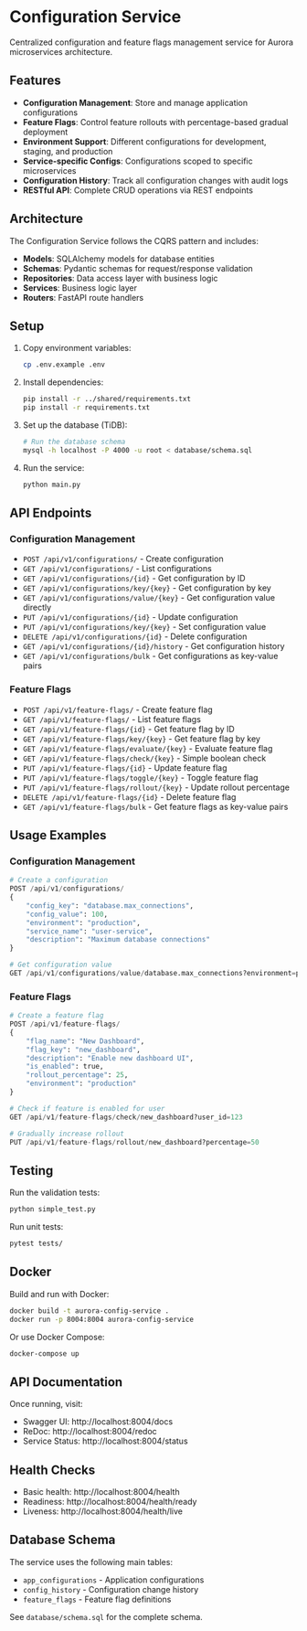 # Configuration Service

Centralized configuration and feature flags management service for Aurora microservices architecture.

## Features

- **Configuration Management**: Store and manage application configurations
- **Feature Flags**: Control feature rollouts with percentage-based gradual deployment
- **Environment Support**: Different configurations for development, staging, and production
- **Service-specific Configs**: Configurations scoped to specific microservices
- **Configuration History**: Track all configuration changes with audit logs
- **RESTful API**: Complete CRUD operations via REST endpoints

## Architecture

The Configuration Service follows the CQRS pattern and includes:

- **Models**: SQLAlchemy models for database entities
- **Schemas**: Pydantic schemas for request/response validation
- **Repositories**: Data access layer with business logic
- **Services**: Business logic layer
- **Routers**: FastAPI route handlers

## Setup

1. Copy environment variables:
   ```bash
   cp .env.example .env
   ```

2. Install dependencies:
   ```bash
   pip install -r ../shared/requirements.txt
   pip install -r requirements.txt
   ```

3. Set up the database (TiDB):
   ```bash
   # Run the database schema
   mysql -h localhost -P 4000 -u root < database/schema.sql
   ```

4. Run the service:
   ```bash
   python main.py
   ```

## API Endpoints

### Configuration Management

- `POST /api/v1/configurations/` - Create configuration
- `GET /api/v1/configurations/` - List configurations
- `GET /api/v1/configurations/{id}` - Get configuration by ID
- `GET /api/v1/configurations/key/{key}` - Get configuration by key
- `GET /api/v1/configurations/value/{key}` - Get configuration value directly
- `PUT /api/v1/configurations/{id}` - Update configuration
- `PUT /api/v1/configurations/key/{key}` - Set configuration value
- `DELETE /api/v1/configurations/{id}` - Delete configuration
- `GET /api/v1/configurations/{id}/history` - Get configuration history
- `GET /api/v1/configurations/bulk` - Get configurations as key-value pairs

### Feature Flags

- `POST /api/v1/feature-flags/` - Create feature flag
- `GET /api/v1/feature-flags/` - List feature flags
- `GET /api/v1/feature-flags/{id}` - Get feature flag by ID
- `GET /api/v1/feature-flags/key/{key}` - Get feature flag by key
- `GET /api/v1/feature-flags/evaluate/{key}` - Evaluate feature flag
- `GET /api/v1/feature-flags/check/{key}` - Simple boolean check
- `PUT /api/v1/feature-flags/{id}` - Update feature flag
- `PUT /api/v1/feature-flags/toggle/{key}` - Toggle feature flag
- `PUT /api/v1/feature-flags/rollout/{key}` - Update rollout percentage
- `DELETE /api/v1/feature-flags/{id}` - Delete feature flag
- `GET /api/v1/feature-flags/bulk` - Get feature flags as key-value pairs

## Usage Examples

### Configuration Management

```python
# Create a configuration
POST /api/v1/configurations/
{
    "config_key": "database.max_connections",
    "config_value": 100,
    "environment": "production",
    "service_name": "user-service",
    "description": "Maximum database connections"
}

# Get configuration value
GET /api/v1/configurations/value/database.max_connections?environment=production&service_name=user-service
```

### Feature Flags

```python
# Create a feature flag
POST /api/v1/feature-flags/
{
    "flag_name": "New Dashboard",
    "flag_key": "new_dashboard",
    "description": "Enable new dashboard UI",
    "is_enabled": true,
    "rollout_percentage": 25,
    "environment": "production"
}

# Check if feature is enabled for user
GET /api/v1/feature-flags/check/new_dashboard?user_id=123

# Gradually increase rollout
PUT /api/v1/feature-flags/rollout/new_dashboard?percentage=50
```

## Testing

Run the validation tests:
```bash
python simple_test.py
```

Run unit tests:
```bash
pytest tests/
```

## Docker

Build and run with Docker:

```bash
docker build -t aurora-config-service .
docker run -p 8004:8004 aurora-config-service
```

Or use Docker Compose:

```bash
docker-compose up
```

## API Documentation

Once running, visit:
- Swagger UI: http://localhost:8004/docs
- ReDoc: http://localhost:8004/redoc
- Service Status: http://localhost:8004/status

## Health Checks

- Basic health: http://localhost:8004/health
- Readiness: http://localhost:8004/health/ready
- Liveness: http://localhost:8004/health/live

## Database Schema

The service uses the following main tables:

- `app_configurations` - Application configurations
- `config_history` - Configuration change history
- `feature_flags` - Feature flag definitions

See `database/schema.sql` for the complete schema.
